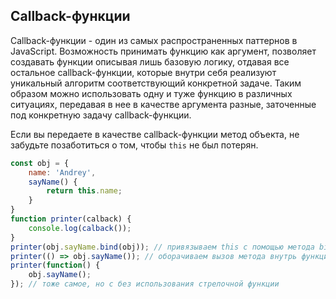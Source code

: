 ## Callback-функции

Callback-функции - один из самых распространенных паттернов в JavaScript.
Возможность принимать функцию как аргумент, позволяет создавать функции описывая лишь базовую логику, отдавая все 
остальное callback-функции, которые внутри себя реализуют уникальный алгоритм соответствующий конкретной задаче. 
Таким образом можно использовать одну и туже функцию в различных ситуациях, передавая в нее в качестве аргумента 
разные, заточенные под конкретную задачу callback-функции.

Если вы передаете в качестве callback-функции метод объекта, не забудьте позаботиться о том, чтобы `this` не был 
потерян.

```javascript
const obj = {
    name: 'Andrey',
    sayName() {
        return this.name;
    }
}
function printer(calback) {
    console.log(calback());
}
printer(obj.sayName.bind(obj)); // привязываем this с помощью метода bind
printer(() => obj.sayName()); // оборачиваем вызов метода внутрь функции
printer(function() {
    obj.sayName();
}); // тоже самое, но с без использования стрелочной функции
```
